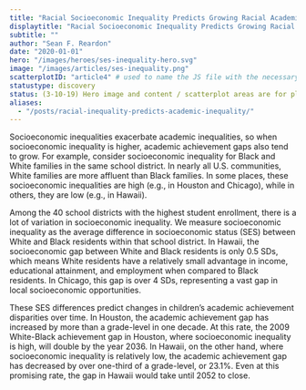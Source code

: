 ```yaml
---
title: "Racial Socioeconomic Inequality Predicts Growing Racial Academic Inequality"
displaytitle: "Racial Socioeconomic Inequality Predicts Growing Racial Academic Inequality"
subtitle: ""
author: "Sean F. Reardon"
date: "2020-01-01"
hero: "/images/heroes/ses-inequality-hero.svg"
image: "/images/articles/ses-inequality.png"
scatterplotID: "article4" # used to name the JS file with the necessary states and prop attributes
statustype: discovery
status: (3-10-19) Hero image and content / scatterplot areas are for placement only. Add breadcrumb nav to all 3rd-level pages.
aliases:
  - "/posts/racial-inequality-predicts-academic-inequality/"
---
```


<span class="drop-cap">S</span>ocioeconomic inequalities exacerbate academic inequalities, so when socioeconomic inequality is higher, academic achievement gaps also tend to grow. For example, consider socioeconomic inequality for Black and White families in the same school district. In nearly all U.S. communities, White families are more affluent than Black families. In some places, these socioeconomic inequalities are high (e.g., in Houston and Chicago), while in others, they are low (e.g., in Hawaii).

Among the 40 school districts with the highest student enrollment, there is a lot of variation in socioeconomic inequality. We measure socioeconomic inequality as the average difference in socioeconomic status (SES) between White and Black residents within that school district. In Hawaii, the socioeconomic gap between White and Black residents is only 0.5 SDs, which means White residents have a relatively small advantage in income, educational attainment, and employment when compared to Black residents. In Chicago, this gap is over 4 SDs, representing a vast gap in local socioeconomic opportunities.

These SES differences predict changes in children’s academic achievement disparities over time. In Houston, the academic achievement gap has increased by more than a grade-level in one decade. At this rate, the 2009 White-Black achievement gap in Houston, where socioeconomic inequality is high, will double by the year 2036. In Hawaii, on the other hand, where socioeconomic inequality is relatively low, the academic achievement gap has decreased by over one-third of a grade-level, or 23.1%. Even at this promising rate, the gap in Hawaii would take until 2052 to close.

